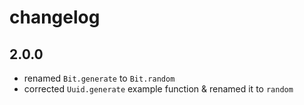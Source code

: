 # changelog

## 2.0.0

- renamed `Bit.generate` to `Bit.random`
- corrected `Uuid.generate` example function & renamed it to `random`
